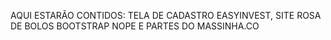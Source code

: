 
AQUI ESTARÃO CONTIDOS:
  TELA DE CADASTRO EASYINVEST,
  SITE ROSA DE BOLOS
  BOOTSTRAP NOPE
  E PARTES DO MASSINHA.CO
